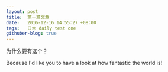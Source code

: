 ```yaml
---
layout: post
title:  第一篇文章
date:   2016-12-16 14:55:27 +08:00
tags:   日常 daily test one
githuber-blog: true
---
```

为什么要有这个？

Because I'd like you to have a look at how fantastic the world is!
